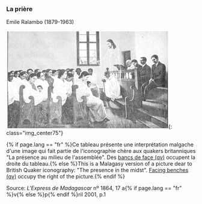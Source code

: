 ### La prière

Emile Ralambo (1879-1963)

![La prière](/assets/images/facing_bench.jpg){: class="img_center75"}
 
{% if page.lang == "fr" %}Ce tableau présente une interprétation malgache d'une image qui fait partie de l'iconographie chère aux quakers britanniques "La présence au milieu de l'assemblée".  Des [bancs de face (qv)](/new_attender/glossary.html#facing) occupent la droite du tableau.{% else %}This is a Malagasy version of a picture dear to British Quaker iconography: "The presence in the midst". [Facing benches (qv)](/new_attender/glossary.html#facing) occupy the right of the picture.{% endif %}

Source: <i>L'Express de Madagascar</i> n&ordm; 1864, 17 a{% if page.lang == "fr" %}v{% else %}p{% endif %}ril 2001, p.1
